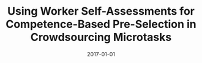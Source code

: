 ---
title: "Using Worker Self-Assessments for Competence-Based Pre-Selection in Crowdsourcing Microtasks"
collection: publications
permalink: /publication/2017-DBLP_journals_tochi_GadirajuFKSD17
date: 2017-01-01
venue: 'nan'
---